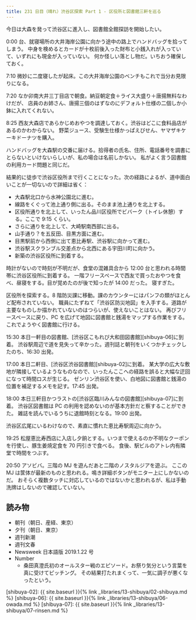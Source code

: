```yaml
---
title: 231 日目（晴れ）渋谷区探索 Part 1 - 区役所と図書館三軒を巡る
---
```


今日は大森を発って渋谷区に進入し、図書館全館探訪を開始したい。

0:00 台、就寝場所の大井海岸公園に向かう途中の路上でハンドバッグを拾ってしまう。
中身を検めるとカードが十枚前後入った財布と小銭入れが入っていて、いずれにも現金が入っていない。
何か怪しい落とし物だ。いちおう確保しておく。

7:10 微妙に二度寝したが起床。この大井海岸公園のベンチもこれで当分お見限りになる。

7:20 なか卯南大井三丁目店で朝食。納豆朝定食＋ライス大盛り＋唐揚無料なわけだが、
店員のお姉さん、唐揚三個のはずなのにデフォルト仕様の二個しか小鉢に入れてくれない。

8:25 西友大森店であらかじめおやつを調達しておく。渋谷はどこに食料品店があるのかわからない。
野菜ジュース、受験生仕様かっぱえびせん、ヤマザキケーキドーナツを購入。

ハンドバッグを大森駅の交番に届ける。拾得者の氏名、住所、電話番号を調書にとらないといけないらしいが、私の場合は名前しかない。
私がよく言う図書館の利用カード問題と同じだ。

結果的に徒歩で渋谷区役所まで行くことになった。次の経路によるが、道中面白いことが一切ないので詳細は省く：

* 大森駅北口から水神公園北に進む。
* 線路をくぐって池上通り側に出る。そのまま池上通りを北上する。
* 区役所通りを北上して、いったん品川区役所でビバーク（トイレ休憩）する。ここで 9:15 くらい。
* さらに通りを北上して、大崎駅南西部に出る。
* 山手通り？を五反田、目黒方面に進む。
* 目黒駅前から西側に出て恵比寿駅、渋谷駅に向かって進む。
* 渋谷駅スクランブル交差点から北西にある宇田川町に向かう。
* 新築の渋谷区役所に到着する。

時計がないので時刻が不明だが、食堂の混雑具合から 12:00 台と思われる時間帯に渋谷区役所に到着する。
一階フリースペースで西友で買ったおやつを食べ、昼寝をする。目が覚めたのが後で知ったが 14:00 だった。
寝すぎた。

区役所を探索する。8 階防災課に移動。課のカウンターにはパンフの類がほとんど配布されていない。
職員にたずねて「渋谷区防災地図」を入手する。道路が主要なものしか描かれていないのはつらいが、使えないことはない。
再びフリースペースに戻り、PC を広げて地図に図書館と銭湯をマップする作業をする。これでようやく図書館に行ける。

15:30 本日一軒目の図書館、[渋谷区こもれび大和田図書館][shibuya-06]に到着。
渋谷駅周辺で道を見失って辛かった。週刊誌と朝刊をいくつかチェックしたのち、16:30 出発。

17:00 本日二軒目、[渋谷区渋谷図書館][shibuya-02]に到着。
某大学の広大な敷地が隣接しているようなものなので、いったんここへの経路を誤ると大幅な迂回になって時間ロスが生じる。
ゼンリン渋谷区を使い、白地図に図書館と銭湯の位置を補足するメモを記す。17:45 出発。

18:00 本日三軒目かつラストの[渋谷区臨川みんなの図書館][shibuya-07]に到着。
渋谷区図書館は PC の利用を認めないのが基本方針だと察することができた。
雑誌を読んでいるうちに退館時刻となる。19:00 出発。

渋谷区広尾にいるわけなので、素直に慣れた恵比寿駅周辺に向かう。

19:25 松屋恵比寿西店に入店し夕餉とする。いつまで使えるのか不明なクーポンを行使し、豚生姜焼定食を 70 円引きで食べる。
食後、駅ビルのアトレ内有隣堂で時間をつぶす。

20:50 アソビバ。三階の MJ を遊んだあと二階のノスタルジアを遊ぶ。
ここの MJ は筐体が最新のものと思われる。鳴き詳細ボタンがモニター上にしかないのだ。
おそらく複数タッチに対応しているのではないかと思われるが、私は手動洗牌はしないので確認していない。

## 読み物

* 朝刊（朝日、産経、東京）
* 夕刊（朝日、東京）
* 週刊新潮
* 週刊文春
* Newsweek 日本語版 2019.1.22 号
* Number
  * 桑田真澄氏初のオールスター戦のエピソード。お祭り気分という言葉を真に受けてピッチング。
    その結果打たれまくって、一気に調子が悪くなったという。

[shibuya-02]: {{ site.baseurl }}{% link _libraries/13-shibuya/02-shibuya.md %}
[shibuya-06]: {{ site.baseurl }}{% link _libraries/13-shibuya/06-owada.md %}
[shibuya-07]: {{ site.baseurl }}{% link _libraries/13-shibuya/07-rinsen.md %}
